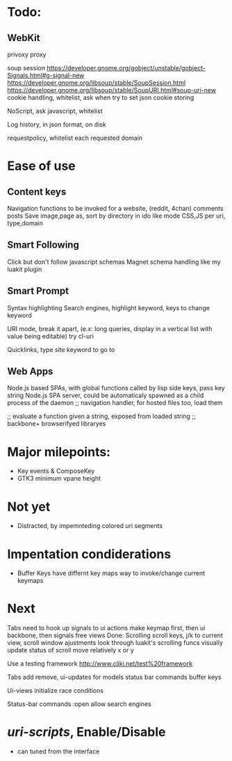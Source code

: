 # Todo:

## WebKit
privoxy proxy

soup session
https://developer.gnome.org/gobject/unstable/gobject-Signals.html#g-signal-new
https://developer.gnome.org/libsoup/stable/SoupSession.html
https://developer.gnome.org/libsoup/stable/SoupURI.html#soup-uri-new
cookie handling, whitelist, ask when try to set
json cookie storing

NoScript, ask javascript, whitelist

Log history, in json format, on disk

requestpolicy, whitelist each requested domain

# Ease of use

## Content keys
Navigation functions to be invoked for a website, (reddit, 4chan) comments posts
Save image,page as, sort by directory in ido like mode
CSS,JS per uri, type,domain

## Smart Following
Click but don't follow javascript schemas
Magnet schema handling like my luakit plugin

## Smart Prompt
Syntax highlighting
Search engines, highlight keyword, keys to change keyword

URI mode, break it apart, (e.x: long queries, display in a vertical list with
value being editable)
try cl-uri

Quicklinks, type site keyword to go to

## Web Apps
Node.js based SPAs, with global functions called by lisp side keys, pass key string
Node.js SPA server, could be automaticaly spawned as a child process of the daemon
;; navigation handler, for hosted files too, load them

;; evaluate a function given a string, exposed from loaded string
;; backbone+ browserifyed libraryes

<!--  -->


# Major milepoints:
* Key events & ComposeKey
* GTK3 minimum vpane height

# Not yet
* Distracted, by impemnteding colored uri segments

# Impentation condiderations
* Buffer Keys
  have differnt key maps way to invoke/change current keymaps

# Next
Tabs
    need to hook up signals to ui actions
    make keymap first, then ui backbone, then signals
    free views
Done: Scrolling
    scroll keys, j/k to current view, scroll window ajustments
    look through luakit's scrolling funcs
    visually update status of scroll
    move relatively x or y

Use a testing framework
http://www.cliki.net/test%20framework

Tabs
    add remove, ui-updates for models
    status bar commands
    buffer keys

Ui-views
    initialize race conditions

Status-bar commands
    :open allow search engines

# *uri-scripts*, Enable/Disable
* can tuned from the interface
